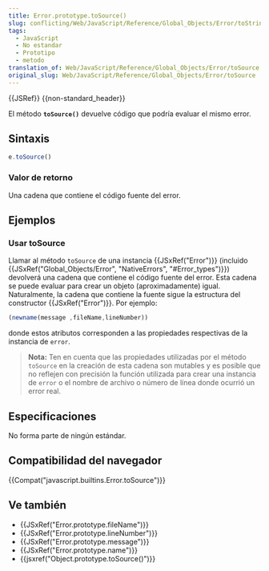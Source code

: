 ```yaml
---
title: Error.prototype.toSource()
slug: conflicting/Web/JavaScript/Reference/Global_Objects/Error/toString
tags:
  - JavaScript
  - No estandar
  - Prototipo
  - metodo
translation_of: Web/JavaScript/Reference/Global_Objects/Error/toSource
original_slug: Web/JavaScript/Reference/Global_Objects/Error/toSource
---
```

{{JSRef}} {{non-standard_header}}

El método **`toSource()`** devuelve código que podría evaluar el mismo error.

## Sintaxis

```js
e.toSource()
```

### Valor de retorno

Una cadena que contiene el código fuente del error.

## Ejemplos

### Usar toSource

Llamar al método `toSource` de una instancia {{JSxRef("Error")}} (incluido {{JSxRef("Global_Objects/Error", "NativeErrors", "#Error_types")}}) devolverá una cadena que contiene el código fuente del error. Esta cadena se puede evaluar para crear un objeto (aproximadamente) igual. Naturalmente, la cadena que contiene la fuente sigue la estructura del constructor {{JSxRef("Error")}}. Por ejemplo:

```js
(newname(message ,fileName,lineNumber))
```

donde estos atributos corresponden a las propiedades respectivas de la instancia de `error`.

> **Nota:** Ten en cuenta que las propiedades utilizadas por el método `toSource` en la creación de esta cadena son mutables y es posible que no reflejen con precisión la función utilizada para crear una instancia de `error` o el nombre de archivo o número de línea donde ocurrió un error real.

## Especificaciones

No forma parte de ningún estándar.

## Compatibilidad del navegador

{{Compat("javascript.builtins.Error.toSource")}}

## Ve también

- {{JSxRef("Error.prototype.fileName")}}
- {{JSxRef("Error.prototype.lineNumber")}}
- {{JSxRef("Error.prototype.message")}}
- {{JSxRef("Error.prototype.name")}}
- {{jsxref("Object.prototype.toSource()")}}
